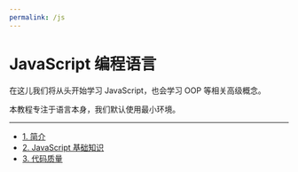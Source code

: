 ```yaml
---
permalink: /js
---
```


# JavaScript 编程语言

在这儿我们将从头开始学习 JavaScript，也会学习 OOP 等相关高级概念。

本教程专注于语言本身，我们默认使用最小环境。

---

* [1. 简介](01-getting-started/)  
* [2. JavaScript 基础知识](02-first-steps/)  
* [3. 代码质量](03-code-quality/)  